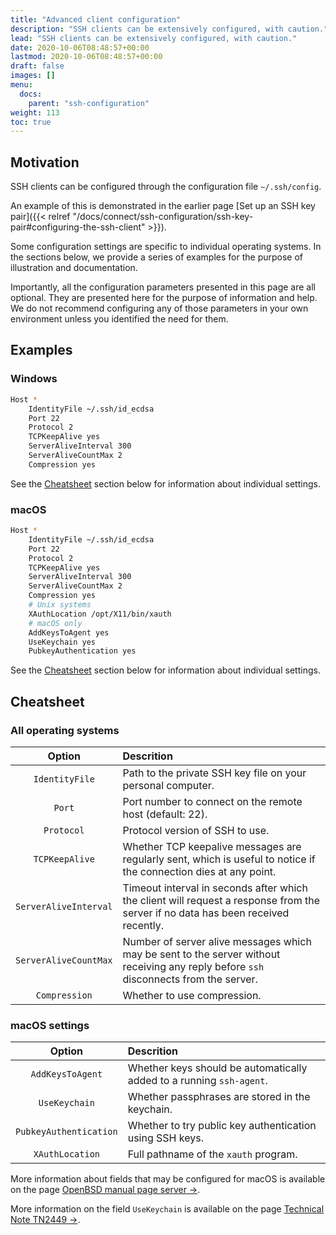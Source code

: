 ```yaml
---
title: "Advanced client configuration"
description: "SSH clients can be extensively configured, with caution."
lead: "SSH clients can be extensively configured, with caution."
date: 2020-10-06T08:48:57+00:00
lastmod: 2020-10-06T08:48:57+00:00
draft: false
images: []
menu:
  docs:
    parent: "ssh-configuration"
weight: 113
toc: true
---
```


## Motivation

SSH clients can be configured through the configuration file `~/.ssh/config`.

An example of this is demonstrated in the earlier page
[Set up an SSH key pair]({{< relref "/docs/connect/ssh-configuration/ssh-key-pair#configuring-the-ssh-client" >}}).

Some configuration settings are specific to individual operating systems.
In the sections below, we provide a series of examples for the purpose
of illustration and documentation.

Importantly, all the configuration parameters presented in this page are all optional.
They are presented here for the purpose of information and help.
We do not recommend configuring any of those parameters
in your own environment unless you identified the need for them.

## Examples

### Windows

```bash
Host *
    IdentityFile ~/.ssh/id_ecdsa
    Port 22
    Protocol 2
    TCPKeepAlive yes
    ServerAliveInterval 300
    ServerAliveCountMax 2
    Compression yes
```

See the [Cheatsheet](#cheatsheet) section below for information about individual settings.

### macOS

```bash
Host *
    IdentityFile ~/.ssh/id_ecdsa
    Port 22
    Protocol 2
    TCPKeepAlive yes
    ServerAliveInterval 300
    ServerAliveCountMax 2
    Compression yes
    # Unix systems
    XAuthLocation /opt/X11/bin/xauth
    # macOS only
    AddKeysToAgent yes
    UseKeychain yes
    PubkeyAuthentication yes
```

See the [Cheatsheet](#cheatsheet) section below for information about individual settings.

## Cheatsheet

### All operating systems

| Option |  Descrition  |
|:------:| :----------- |
| `IdentityFile` | Path to the private SSH key file on your personal computer. |
| `Port` | Port number to connect on the remote host (default: 22). |
| `Protocol` | Protocol version of SSH to use. |
| `TCPKeepAlive` | Whether TCP keepalive messages are regularly sent, which is useful to notice if the connection dies at any point. |
| `ServerAliveInterval` | Timeout interval in seconds after which the client will request a response from the server if no data has been received recently. |
| `ServerAliveCountMax` | Number of server alive messages which may be sent to the server without receiving any reply before `ssh` disconnects from the server. |
| `Compression` | Whether to use compression. |

### macOS settings

| Option |  Descrition  |
|:------:| :----------- |
| `AddKeysToAgent` | Whether keys should be automatically added to a running `ssh-agent`. |
| `UseKeychain` | Whether passphrases are stored in the keychain. |
| `PubkeyAuthentication` | Whether to try public key authentication using SSH keys. |
| `XAuthLocation` | Full pathname of the `xauth` program. |

More information about fields that may be configured for macOS is available on the page
[OpenBSD manual page server →][ssh-config-openbds].

More information on the field `UseKeychain` is available on the page
[Technical Note TN2449 →][usekeychain-technical-note].

<!-- Link definitions -->

[ssh-config-linux]: https://linux.die.net/man/5/ssh_config
[ssh-config-openbds]: https://man.openbsd.org/ssh_config
[usekeychain-technical-note]: https://developer.apple.com/library/archive/technotes/tn2449/_index.html
